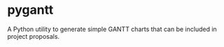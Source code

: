 # pygantt

A Python utility to generate simple GANTT charts that can be included in project proposals.